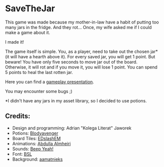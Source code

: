 # SaveTheJar

This game was made because my mother-in-law have a habit of putting too many jars in the fridge. And they rot... Once, my wife asked me if I could make a game about it.

I made it!

The game itself is simple. You, as a player, need to take out the chosen jar* (it will have a hearth above it). For every saved jar, you will get 1 point. But beware! You have only five seconds to move jar out of the board.  Otherwise, it will rot and if you move it, you will lose 1 point. You can spend 5 points to heal the last rotten jar.

Here you can find a [gameplay presentation](https://youtu.be/-55YscCX62k).

You may encounter some bugs ;)

*I didn't have any jars in my asset library, so I decided to use potions.


## Credits:

- Design and programming: Adrian "Kolega Literat" Jaworek
- Potions: [Blodyavenger](https://blodyavenger.itch.io/rpg-items-retro-pack])
- Board Tiles: [EDslashEM](https://edslashem.itch.io/rpg-asset-pack-2)
- Animations: [Abdulla Almheiri](https://abdulla-almheiri.itch.io/3-holy-spells-mini-pack)
- Sounds: [Beep Yeah!](https://beepyeah.itch.io/8-bit-sfx-pack)
- Font: [BSL](https://bsl.itch.io/mood-font-set)
- Background: [aamatnieks](https://aamatniekss.itch.io/sci-fi-space-background-set)
